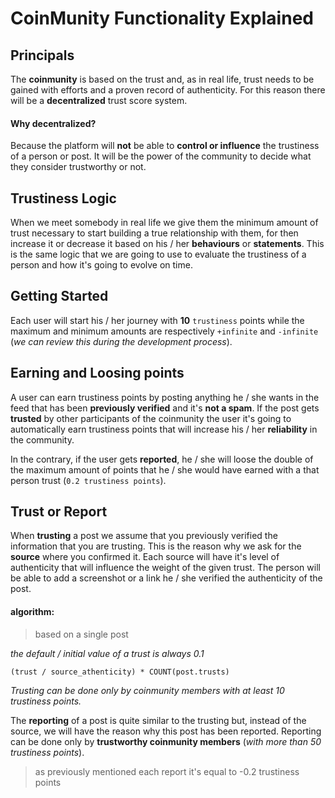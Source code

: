# CoinMunity Functionality Explained

## Principals

The **coinmunity** is based on the trust and, as in real life, trust needs to be
gained with efforts and a proven record of authenticity. For this reason there
will be a **decentralized** trust score system.

#### Why decentralized?

Because the platform will **not** be able to **control or influence** the trustiness of
a person or post. It will be the power of the community to decide what they consider
trustworthy or not.

## Trustiness Logic

When we meet somebody in real life we give them the minimum amount of trust necessary
to start building a true relationship with them, for then increase it or decrease it based
on his / her **behaviours** or **statements**. This is the same logic that we are
going to use to evaluate the trustiness of a person and how it's going to evolve on time.

## Getting Started

Each user will start his / her journey with **10** `trustiness` points while the
maximum and minimum amounts are respectively `+infinite` and `-infinite` (*we can
review this during the development process*).

## Earning and Loosing points

A user can earn trustiness points by posting anything he / she wants in the feed
that has been **previously verified** and it's **not a spam**. If the post gets
**trusted** by other participants of the coinmunity the user it's going to automatically
earn trustiness points that will increase his / her **reliability** in the community.

In the contrary, if the user gets **reported**, he / she will loose the double of
the maximum amount of points that he / she would have earned with a that person trust
(`0.2 trustiness points`).

## Trust or Report

When **trusting** a post we assume that you previously verified the information
that you are trusting. This is the reason why we ask for the **source** where you
confirmed it. Each source will have it's level of authenticity that will influence the
weight of the given trust. The person will be able to add a screenshot or a link
he / she verified the authenticity of the post.

#### algorithm:

> based on a single post

*the default / initial value of a trust is always 0.1*

`(trust / source_athenticity) * COUNT(post.trusts)`

*Trusting can be done only by coinmunity members with at least 10
trustiness points.*


The **reporting** of a post is quite similar to the trusting but, instead
of the source, we will have the reason why this post has been reported.
Reporting can be done only by **trustworthy coinmunity members** (*with more than 50
trustiness points*).

> as previously mentioned each report it's equal to -0.2 trustiness points
